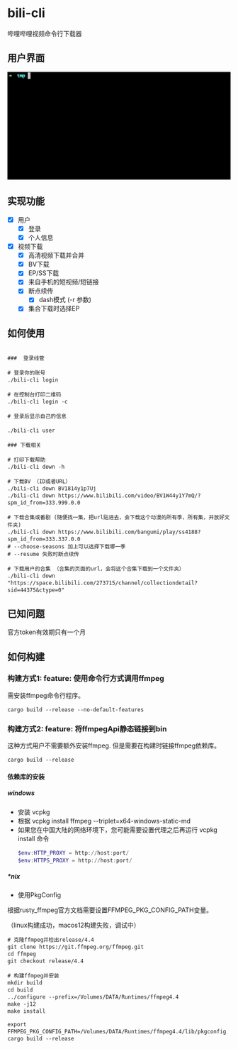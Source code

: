 bili-cli
=========

哔哩哔哩视频命令行下载器

## 用户界面

![](images/down_bv.gif)

## 实现功能

- [x] 用户
  - [x] 登录
  - [x] 个人信息
- [x] 视频下载
  - [x] 高清视频下载并合并
  - [x] BV下载
  - [x] EP/SS下载
  - [x] 来自手机的短视频/短链接
  - [x] 断点续传
    - [x] dash模式 (-r 参数)
  - [x] 集合下载时选择EP

## 如何使用

```shell

###  登录线管

# 登录你的账号
./bili-cli login

# 在控制台打印二维码
./bili-cli login -c

# 登录后显示自己的信息

./bili-cli user

### 下载相关

# 打印下载帮助
./bili-cli down -h

# 下载BV （ID或者URL）
./bili-cli down BV1814y1p7Uj
./bili-cli down https://www.bilibili.com/video/BV1W44y1Y7mQ/?spm_id_from=333.999.0.0

# 下载合集或番剧 (随便找一集，把url贴进去，会下载这个动漫的所有季，所有集，并放好文件夹)
./bili-cli down https://www.bilibili.com/bangumi/play/ss4188?spm_id_from=333.337.0.0
# --choose-seasons 加上可以选择下载哪一季
# --resume 失败时断点续传

# 下载用户的合集 （合集的页面的url，会将这个合集下载到一个文件夹）
./bili-cli down "https://space.bilibili.com/273715/channel/collectiondetail?sid=44375&ctype=0"

```

## 已知问题

官方token有效期只有一个月

## 如何构建

### 构建方式1: feature: 使用命令行方式调用ffmpeg

需安装ffmpeg命令行程序。

```shell
cargo build --release --no-default-features
```

### 构建方式2: feature: 将ffmpegApi静态链接到bin

这种方式用户不需要额外安装ffmpeg. 但是需要在构建时链接ffmpeg依赖库。

```shell
cargo build --release
```

#### 依赖库的安装

##### windows

- 安装 vcpkg
- 根据 vcpkg install ffmpeg --triplet=x64-windows-static-md
- 如果您在中国大陆的网络环境下，您可能需要设置代理之后再运行 vcpkg install 命令
  ```PowerShell
  $env:HTTP_PROXY = http://host:port/
  $env:HTTPS_PROXY = http://host:port/
  ```
##### *nix

- 使用PkgConfig

根据rusty_ffmpeg官方文档需要设置FFMPEG_PKG_CONFIG_PATH变量。

（linux构建成功，macos12构建失败，调试中）

```shell
# 克隆ffmpeg并检出release/4.4
git clone https://git.ffmpeg.org/ffmpeg.git
cd ffmpeg
git checkout release/4.4

# 构建ffmpeg并安装
mkdir build
cd build
../configure --prefix=/Volumes/DATA/Runtimes/ffmpeg4.4
make -j12
make install
```

```shell
export FFMPEG_PKG_CONFIG_PATH=/Volumes/DATA/Runtimes/ffmpeg4.4/lib/pkgconfig
cargo build --release
```
